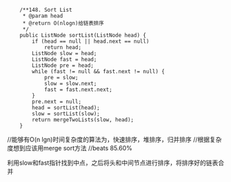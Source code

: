 ```
    /**148. Sort List 
     * @param head
     * @return O(nlogn)给链表排序
     */
    public ListNode sortList(ListNode head) {
    	if (head == null || head.next == null)
    		return head;
    	ListNode slow = head;
    	ListNode fast = head;
    	ListNode pre = head;
    	while (fast != null && fast.next != null) {
    		pre = slow;
    		slow = slow.next;
    		fast = fast.next.next;
    	}
    	pre.next = null;
		head = sortList(head);
		slow = sortList(slow);
		return mergeTwoLists(slow, head);  	
    }

```
//能够有O(n lgn)时间复杂度的算法为，快速排序，堆排序，归并排序
//根据复杂度想到应该用merge sort方法
//beats 85.60%

利用slow和fast指针找到中点，之后将头和中间节点进行排序，将排序好的链表合并